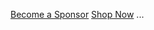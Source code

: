 <a class="button sponsor" href="#sponsor-form">Become a Sponsor</a>
<a class="button shop" href="https://your-ecwid-store.com">Shop Now</a>
...